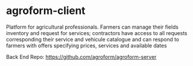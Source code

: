 # agroform-client
Platform for agricultural professionals. Farmers can manage their fields inventory and request for services; contractors have access to all requests corresponding their service and vehicule catalogue and can respond to farmers with offers specifying prices, services and available dates

Back End Repo:
https://github.com/agroform/agroform-server
